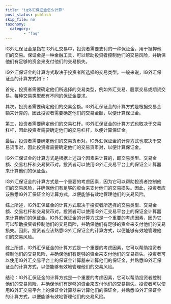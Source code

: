 ```yaml
---
title: "ig外汇保证金怎么计算"
post_status: publish
skip_file: no
taxonomy:
  category:
        - "faq"
---
```


IG外汇保证金是指在IG外汇交易中，投资者需要支付的一种保证金，用于抵押他们的交易。保证金是一种金融工具，可以帮助投资者控制他们的交易风险，并确保他们有足够的资金来支付他们的交易损失。

IG外汇保证金的计算方式取决于投资者所选择的交易类型。一般来说，IG外汇保证金的计算方式如下：

首先，投资者需要确定他们所选择的交易类型，例如外汇交易、股票交易或期货交易。每种交易类型都有不同的保证金要求。

其次，投资者需要确定他们的交易金额。IG外汇保证金的计算方式是根据交易金额来计算的，因此投资者需要确定他们的交易金额，以便计算保证金。

第三，投资者需要确定他们的交易杠杆。IG外汇保证金的计算方式也取决于交易杠杆，因此投资者需要确定他们的交易杠杆，以便计算保证金。

最后，投资者需要确定他们的交易货币对。IG外汇保证金的计算方式也取决于交易货币对，因此投资者需要确定他们的交易货币对，以便计算保证金。

IG外汇保证金的计算方式是根据上述四个因素来计算的，即交易类型、交易金额、交易杠杆和交易货币对。投资者可以使用IG外汇交易平台上的保证金计算器来计算他们的保证金。

IG外汇保证金的计算方式是一个重要的考虑因素，因为它可以帮助投资者控制他们的交易风险，并确保他们有足够的资金来支付他们的交易损失。因此，投资者应该熟悉IG外汇保证金的计算方式，以便能够有效地管理他们的交易风险。

综上所述，IG外汇保证金的计算方式取决于投资者所选择的交易类型、交易金额、交易杠杆和交易货币对。投资者可以使用IG外汇交易平台上的保证金计算器来计算他们的保证金。IG外汇保证金的计算方式是一个重要的考虑因素，因为它可以帮助投资者控制他们的交易风险，并确保他们有足够的资金来支付他们的交易损失。因此，投资者应该熟悉IG外汇保证金的计算方式，以便能够有效地管理他们的交易风险。

综上所述，IG外汇保证金的计算方式是一个重要的考虑因素，它可以帮助投资者控制他们的交易风险，并确保他们有足够的资金来支付他们的交易损失。投资者可以使用IG外汇交易平台上的保证金计算器来计算他们的保证金，并熟悉IG外汇保证金的计算方式，以便能够有效地管理他们的交易风险。

结论：IG外汇保证金的计算方式是一个重要的考虑因素，它可以帮助投资者控制他们的交易风险，并确保他们有足够的资金来支付他们的交易损失。投资者可以使用IG外汇交易平台上的保证金计算器来计算他们的保证金，并熟悉IG外汇保证金的计算方式，以便能够有效地管理他们的交易风险。
